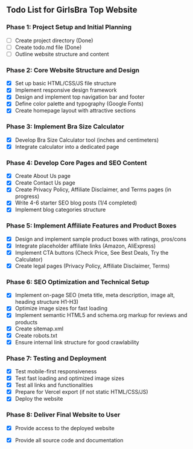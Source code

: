 ## Todo List for GirlsBra Top Website

### Phase 1: Project Setup and Initial Planning
- [ ] Create project directory (Done)
- [ ] Create todo.md file (Done)
- [ ] Outline website structure and content

### Phase 2: Core Website Structure and Design
- [x] Set up basic HTML/CSS/JS file structure
- [x] Implement responsive design framework
- [x] Design and implement top navigation bar and footer
- [x] Define color palette and typography (Google Fonts)
- [x] Create homepage layout with attractive sections

### Phase 3: Implement Bra Size Calculator
- [x] Develop Bra Size Calculator tool (inches and centimeters)
- [x] Integrate calculator into a dedicated page

### Phase 4: Develop Core Pages and SEO Content
- [x] Create About Us page
- [x] Create Contact Us page
- [x] Create Privacy Policy, Affiliate Disclaimer, and Terms pages (in progress)
- [x] Write 4-6 starter SEO blog posts (1/4 completed)
- [x] Implement blog categories structure

### Phase 5: Implement Affiliate Features and Product Boxes
- [x] Design and implement sample product boxes with ratings, pros/cons
- [x] Integrate placeholder affiliate links (Amazon, AliExpress)
- [x] Implement CTA buttons (Check Price, See Best Deals, Try the Calculator)
- [x] Create legal pages (Privacy Policy, Affiliate Disclaimer, Terms)

### Phase 6: SEO Optimization and Technical Setup
- [x] Implement on-page SEO (meta title, meta description, image alt, heading structure H1-H3)
- [x] Optimize image sizes for fast loading
- [x] Implement semantic HTML5 and schema.org markup for reviews and products
- [x] Create sitemap.xml
- [x] Create robots.txt
- [x] Ensure internal link structure for good crawlability

### Phase 7: Testing and Deployment
- [x] Test mobile-first responsiveness
- [x] Test fast loading and optimized image sizes
- [x] Test all links and functionalities
- [x] Prepare for Vercel export (if not static HTML/CSS/JS)
- [x] Deploy the website

### Phase 8: Deliver Final Website to User
- [x] Provide access to the deployed website
- [x] Provide all source code and documentation


